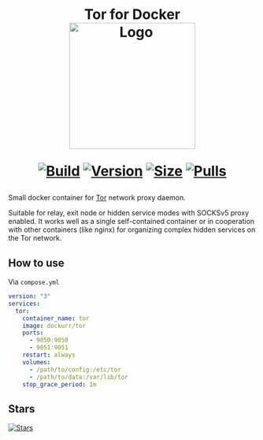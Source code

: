 <h1 align="center">Tor for Docker<br />
<div align="center">
<a href="https://github.com/dockur/tor"><img src="https://raw.githubusercontent.com/dockur/tor/master/.github/logo.png" title="Logo" style="max-width:100%;" width="256" /></a>
</div>
<div align="center">
  
[![Build]][build_url]
[![Version]][tag_url]
[![Size]][tag_url]
[![Pulls]][hub_url]

</div></h1>

Small docker container for [Tor](https://www.torproject.org/) network proxy daemon.

Suitable for relay, exit node or hidden service modes with SOCKSv5 proxy enabled. It works well as a single self-contained container or in cooperation with other containers (like nginx) for organizing complex hidden services on the Tor network.

## How to use

Via `compose.yml`

```yaml
version: "3"
services:
  tor:
    container_name: tor
    image: dockurr/tor
    ports:
      - 9050:9050
      - 9051:9051
    restart: always
    volumes:
      - /path/to/config:/etc/tor
      - /path/to/data:/var/lib/tor
    stop_grace_period: 1m
```

## Stars
[![Stars](https://starchart.cc/dockur/tor.svg?variant=adaptive)](https://starchart.cc/dockur/tor)

[build_url]: https://github.com/dockur/tor/
[hub_url]: https://hub.docker.com/r/dockurr/tor/
[tag_url]: https://hub.docker.com/r/dockurr/tor/tags

[Build]: https://github.com/dockur/tor/actions/workflows/build.yml/badge.svg
[Size]: https://img.shields.io/docker/image-size/dockurr/tor/latest?color=066da5&label=size
[Pulls]: https://img.shields.io/docker/pulls/dockurr/tor.svg?style=flat&label=pulls&logo=docker
[Version]: https://img.shields.io/docker/v/dockurr/tor/latest?arch=amd64&sort=semver&color=066da5
